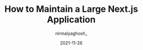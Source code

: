 ---
author: nirmalyaghosh_
date: 2021-11-26
draft: true
publisher: smashingmag
tags:
  - nextjs
  - maintenance
target_url: https://www.smashingmagazine.com/2021/11/maintain-large-nextjs-application/
title: How to Maintain a Large Next.js Application
---